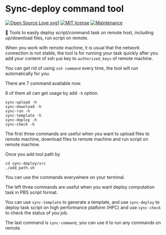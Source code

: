 # Sync-deploy command tool

[![Open Source Love svg1](https://badges.frapsoft.com/os/v1/open-source.svg?v=103)](https://github.com/ellerbrock/open-source-badges/) [![MIT license](https://img.shields.io/badge/License-MIT-blue.svg)](https://lbesson.mit-license.org/) [![Maintenance](https://img.shields.io/badge/Maintained%3F-yes-green.svg)](https://GitHub.com/ShixiangWang/sync-deploy/graphs/commit-activity)

 :arrows_counterclockwise: Tools to easily deploy script/command task on remote host, including up/download files, run script on remote.
 
When you work with remote machine, it is usual that the network connection is not stable, the tool is for running your task quickly after you add your content of ssh `pub` key to `authorized_keys` of remote machine.

You can get rid of using `ssh command` every time, the tool will run automatically for you.

There are 7 command available now.
 
6 of them all can get usage by add `-h` option.

```
sync-upload -h
sync-download -h
sync-run -h
sync-template -h
sync-deploy -h
sync-check -h
 ```
 
 The first three commands are useful when you want to upload files to remote machine, download files to remote machine and run script on remote machine.
 
 Once you add tool path by 
 
 ```
 cd sync-deploy/src
./add_path.sh
```

You can use the commands everywhere on your terminal.

The left three commands are useful when you want deploy computation task in PBS script format.

You can use `sync-template` to generate a template, and use `sync-deploy` to deploy task script on high performance platform (HPC) and use `sync-check` to check the status of you job.

The last command is `sync-command`, you can use it to run any commands on remote.
